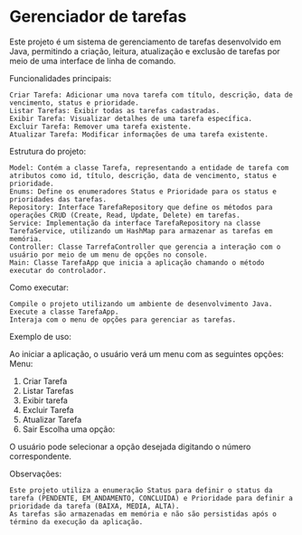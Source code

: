 # Gerenciador de tarefas
Este projeto é um sistema de gerenciamento de tarefas desenvolvido em Java, permitindo a criação, leitura, atualização e exclusão de tarefas por meio de uma interface de linha de comando.

Funcionalidades principais:

    Criar Tarefa: Adicionar uma nova tarefa com título, descrição, data de vencimento, status e prioridade.
    Listar Tarefas: Exibir todas as tarefas cadastradas.
    Exibir Tarefa: Visualizar detalhes de uma tarefa específica.
    Excluir Tarefa: Remover uma tarefa existente.
    Atualizar Tarefa: Modificar informações de uma tarefa existente.

Estrutura do projeto:

    Model: Contém a classe Tarefa, representando a entidade de tarefa com atributos como id, título, descrição, data de vencimento, status e prioridade.
    Enums: Define os enumeradores Status e Prioridade para os status e prioridades das tarefas.
    Repository: Interface TarefaRepository que define os métodos para operações CRUD (Create, Read, Update, Delete) em tarefas.
    Service: Implementação da interface TarefaRepository na classe TarefaService, utilizando um HashMap para armazenar as tarefas em memória.
    Controller: Classe TarrefaController que gerencia a interação com o usuário por meio de um menu de opções no console.
    Main: Classe TarefaApp que inicia a aplicação chamando o método executar do controlador.

Como executar:

    Compile o projeto utilizando um ambiente de desenvolvimento Java.
    Execute a classe TarefaApp.
    Interaja com o menu de opções para gerenciar as tarefas.

Exemplo de uso:

Ao iniciar a aplicação, o usuário verá um menu com as seguintes opções:
Menu:
1. Criar Tarefa
2. Listar Tarefas
3. Exibir tarefa
4. Excluir Tarefa
5. Atualizar Tarefa
6. Sair
Escolha uma opção: 


O usuário pode selecionar a opção desejada digitando o número correspondente.

Observações:

    Este projeto utiliza a enumeração Status para definir o status da tarefa (PENDENTE, EM_ANDAMENTO, CONCLUIDA) e Prioridade para definir a prioridade da tarefa (BAIXA, MEDIA, ALTA).
    As tarefas são armazenadas em memória e não são persistidas após o término da execução da aplicação.
